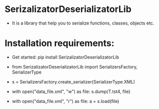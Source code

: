 # SerizalizatorDeserializatorLib
* It is a library that help you to serialize functions, classes, objects etc.

# Installation requirements:
* Get started: pip install SerizalizatorDeserializatorLib

* from SerizalizatorDeserializatorLib import SerializersFactory, SerializerType

* s = SerializersFactory.create_serializer(SerializerType.XML)

* with open("data_file.xml", "w") as file: s.dump(T.tst4, file)

* with open("data_file.xml", "r") as file: a = s.load(file)
